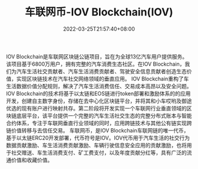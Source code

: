 ﻿---
weight: 
title: "车联网币-IOV Blockchain(IOV)"
description: "IOV Blockchain是车联网区块链公链，旨在为全球13亿汽车用户提供服务"
date: 2022-03-25T21:57:40+08:00
lastmod: 2022-03-25T16:45:40+08:00
draft: false
authors: ["Metabd"]
featuredImage: "chelianwangbi-iov-blockchainiov.webp"
link: ""
tags: ["数字代币","车联网币-IOV Blockchain(IOV)"]
categories: ["navigation"]
navigation: ["数字代币"]
lightgallery: true
toc: true
pinned: false
recommend: false
recommend1: false
---
IOV Blockchain是车联网区块链公链项目，旨在为全球13亿汽车用户提供服务。该项目基于6800万用户，拥有完整的汽车消费生态社区。在IOV Blockchain，我们为汽车生活社交贡献者、汽车生活消费贡献者、驾驶安全信息贡献者创造生态价值，实现区块链技术在汽车社交网络领域的垂直应用。
IOV Blockchain重构了车生活数据价值分配规则，解决了汽车生活消费信任、交易成本高昂以及安全问题。IOV Blockchain的技术将基于以太链和EOS链进行token部署和激励体系的的应用开发，创建自主数字身份，存储在去中心化区块链平台，并将其和小车哎哟及御途优选的现有账户进行映射共存。第二阶段将开发实现一个车联网行业垂直领域的区块链底层平台，该平台提供一个完整的汽车生活社交生态的完整分布式账本与智能合约体系，专注于车联网垂直行业领域的同时，应用跨链技术与其他公有链实现跨链价值转移与去信任交易。
车联网币，是IOV Blockchain车联网链的唯一代币，基于以太链ERC20开发部署，代币符号是IOV。IOV代币用于汽车生活的社交行为数据贡献激励、车生活消费贡献激励、车辆行驶信息安全应用的贡献激励，也将用于社交赠送、车生活消费支付、矿工费支付，以及年度贡献分红等，具有广泛的流通价值和收藏价值。
